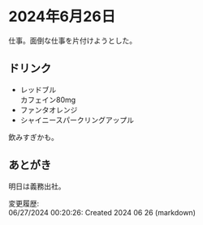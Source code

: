 # 2024年6月26日

仕事。面倒な仕事を片付けようとした。

## ドリンク

- レッドブル  
カフェイン80mg
- ファンタオレンジ
- シャイニースパークリングアップル

飲みすぎかも。

## あとがき

明日は義務出社。

変更履歴:  
06/27/2024 00:20:26: Created 2024 06 26 (markdown)  
